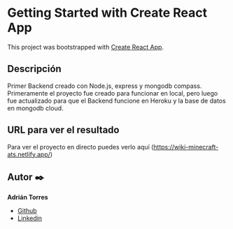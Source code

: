 # Getting Started with Create React App

This project was bootstrapped with [Create React App](https://github.com/facebook/create-react-app).

  ## Descripción
Primer Backend creado con Node.js, express y mongodb compass. 
Primeramente el proyecto fue creado para funcionar en local, pero luego fue actualizado para que el Backend funcione en Heroku y la base de datos en mongodb cloud.

  ## URL para ver el resultado
Para ver el proyecto en directo puedes verlo aquí (https://wiki-minecraft-ats.netlify.app/)


  ## Autor ✒️
**Adrián Torres**
* [Github](https://github.com/Adriat1994)
* [Linkedin](https://www.linkedin.com/in/adri%C3%A1n-torres-serrano-a2519a141/)
